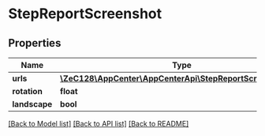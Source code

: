 # StepReportScreenshot

## Properties
Name | Type | Description | Notes
------------ | ------------- | ------------- | -------------
**urls** | [**\ZeC128\AppCenter\AppCenterApi\StepReportScreenshotUrls**](StepReportScreenshotUrls.md) |  | 
**rotation** | **float** |  | 
**landscape** | **bool** |  | 

[[Back to Model list]](../README.md#documentation-for-models) [[Back to API list]](../README.md#documentation-for-api-endpoints) [[Back to README]](../README.md)



